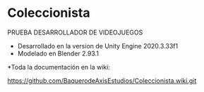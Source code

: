 # Coleccionista
 PRUEBA DESARROLLADOR DE VIDEOJUEGOS
 
 - Desarrollado en la version de Unity Engine 2020.3.33f1
 - Modelado en Blender 2.93.1


*Toda la documentación en la wiki:

https://github.com/BaquerodeAxisEstudios/Coleccionista.wiki.git
